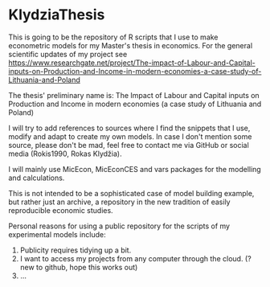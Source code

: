 # KlydziaThesis
This is going to be the repository of R scripts that I use to make econometric models for my Master's thesis in economics. 
For the general scientific updates of my project see https://www.researchgate.net/project/The-impact-of-Labour-and-Capital-inputs-on-Production-and-Income-in-modern-economies-a-case-study-of-Lithuania-and-Poland

The thesis' preliminary name is: 
The Impact of Labour and Capital inputs on Production and Income in modern economies (a case study of Lithuania and Poland)

I will try to add references to sources where I find the snippets that I use, modify and adapt to create my own models. 
In case I don't mention some source, please don't be mad, feel free to contact me via GitHub or social media (Rokis1990, Rokas Klydžia).

I will mainly use MicEcon, MicEconCES and vars packages for the modelling and calculations.

This is not intended to be a sophisticated case of model building example, but rather just an archive, a repository in the new tradition of easily reproducible economic studies.

Personal reasons for using a public repository for the scripts of my experimental models include:
1) Publicity requires tidying up a bit.
2) I want to access my projects from any computer through the cloud. (?new to github, hope this works out)
3) ...
